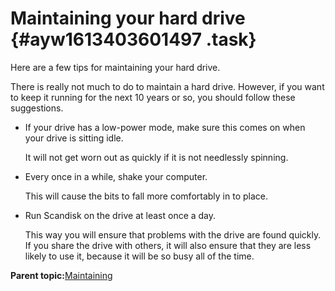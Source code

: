 # Maintaining your hard drive {#ayw1613403601497 .task}

Here are a few tips for maintaining your hard drive.

There is really not much to do to maintain a hard drive. However, if you want to keep it running for the next 10 years or so, you should follow these suggestions.

-   If your drive has a low-power mode, make sure this comes on when your drive is sitting idle.

    It will not get worn out as quickly if it is not needlessly spinning.

-   Every once in a while, shake your computer.

    This will cause the bits to fall more comfortably in to place.

-   Run Scandisk on the drive at least once a day.

    This way you will ensure that problems with the drive are found quickly. If you share the drive with others, it will also ensure that they are less likely to use it, because it will be so busy all of the time.


**Parent topic:**[Maintaining](hax1613403601447.md)

